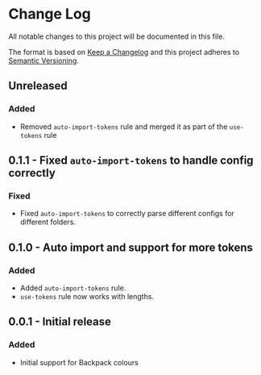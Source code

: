 # Change Log

All notable changes to this project will be documented in this file.

The format is based on [Keep a Changelog](http://keepachangelog.com/)
and this project adheres to [Semantic Versioning](http://semver.org/).

## Unreleased

### Added

- Removed `auto-import-tokens` rule and merged it as part of the `use-tokens` rule

## 0.1.1 - Fixed `auto-import-tokens` to handle config correctly

### Fixed

- Fixed `auto-import-tokens` to correctly parse different configs for different folders. 

## 0.1.0 - Auto import and support for more tokens

### Added

- Added `auto-import-tokens` rule.
- `use-tokens` rule now works with lengths.

## 0.0.1 - Initial release

### Added

- Initial support for Backpack colours
